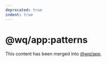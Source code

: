 ```yaml
---
deprecated: true
indent: true
---
```


@wq/app:patterns
================

This content has been merged into [@wq/app].

[@wq/app]: https://wq.io/docs/app-js
